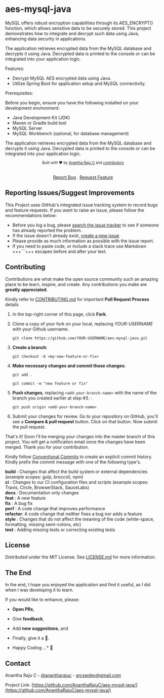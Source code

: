 <!--
*** Thanks for checking out aes-mysql-java. If you have a suggestion
*** that would make this better, please fork the repo and create a pull request
*** or simply open an issue with the tag "enhancement".
*** Thanks again!
-->
# aes-mysql-java

MySQL offers robust encryption capabilities through its AES_ENCRYPT() function, which allows sensitive data to be securely stored. This project demonstrates how to integrate and decrypt such data using Java, enhancing data security in applications. 

The application retrieves encrypted data from the MySQL database and decrypts it using Java. Decrypted data is printed to the console or can be integrated into your application logic.

Features:

- Decrypt MySQL AES encrypted data using Java.  
- Utilize Spring Boot for application setup and MySQL connectivity.

Prerequisites:

Before you begin, ensure you have the following installed on your development environment:

- Java Development Kit (JDK)  
- Maven or Gradle build tool  
- MySQL Server  
- MySQL Workbench (optional, for database management)  

The application retrieves encrypted data from the MySQL database and decrypts it using Java. Decrypted data is printed to the console or can be integrated into your application logic.

<div align="center">
  <sub>Built with ❤︎ by <a href="https://twitter.com/anantharajuc">Anantha Raju C</a> and <a href="https://github.com/AnanthaRajuC/aes-mysql-java/graphs/contributors">contributors</a>
</div>

</br>

<p align="center">
	<a href="https://github.com/AnanthaRajuC/aes-mysql-java/issues">Report Bug</a>
  .
	<a href="https://github.com/AnanthaRajuC/aes-mysql-java/issues">Request Feature</a>
</p>

## Reporting Issues/Suggest Improvements

This Project uses GitHub's integrated issue tracking system to record bugs and feature requests. If you want to raise an issue, please follow the recommendations below:

* 	Before you log a bug, please [search the issue tracker](https://github.com/AnanthaRajuC/aes-mysql-java/search?type=Issues) to see if someone has already reported the problem.
* 	If the issue doesn't already exist, [create a new issue](https://github.com/AnanthaRajuC/aes-mysql-java/issues/new)
* 	Please provide as much information as possible with the issue report.
* 	If you need to paste code, or include a stack trace use Markdown +++```+++ escapes before and after your text.

<!-- CONTRIBUTING -->
## Contributing

Contributions are what make the open source community such an amazing place to be learn, inspire, and create. Any contributions you make are **greatly appreciated**.

Kindly refer to [CONTRIBUTING.md](/CONTRIBUTING.md) for important **Pull Request Process** details

1. In the top-right corner of this page, click **Fork**.

2. Clone a copy of your fork on your local, replacing *YOUR-USERNAME* with your Github username.

   `git clone https://github.com/YOUR-USERNAME/aes-mysql-java.git`

3. **Create a branch**: 

   `git checkout -b <my-new-feature-or-fix>`

4. **Make necessary changes and commit those changes**:

   `git add .`

   `git commit -m "new feature or fix"`

5. **Push changes**, replacing `<add-your-branch-name>` with the name of the branch you created earlier at step #3. :

   `git push origin <add-your-branch-name>`

6. Submit your changes for review. Go to your repository on GitHub, you'll see a **Compare & pull request** button. Click on that button. Now submit the pull request.

That's it! Soon I'll be merging your changes into the master branch of this project. You will get a notification email once the changes have been merged. Thank you for your contribution.

Kindly follow [Conventional Commits](https://www.conventionalcommits.org/en/v1.0.0/) to create an explicit commit history. Kindly prefix the commit message with one of the following type's.

**build**   : Changes that affect the build system or external dependencies (example scopes: gulp, broccoli, npm)  
**ci**      : Changes to our CI configuration files and scripts (example scopes: Travis, Circle, BrowserStack, SauceLabs)  
**docs**    : Documentation only changes  
**feat**    : A new feature  
**fix**     : A bug fix  
**perf**    : A code change that improves performance  
**refactor**: A code change that neither fixes a bug nor adds a feature  
**style**   : Changes that do not affect the meaning of the code (white-space, formatting, missing semi-colons, etc)  
**test**    : Adding missing tests or correcting existing tests 

## License

Distributed under the MIT License. See [LICENSE.md](/LICENSE.md) for more information.

## The End

In the end, I hope you enjoyed the application and find it useful, as I did when I was developing it to learn. 

If you would like to enhance, please: 

* 	**Open PRs**, 
* 	Give **feedback**, 
* 	Add **new suggestions**, and
*	Finally, give it a 🌟.

* Happy Coding ...* 🙂

<!-- CONTACT -->
## Contact

Anantha Raju C - [@anantharajuc](https://twitter.com/anantharajuc) - arcswdev@gmail.com

Project Link: [https://github.com/AnanthaRajuC/aes-mysql-java/](https://github.com/AnanthaRajuC/aes-mysql-java/)

